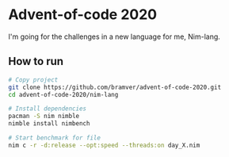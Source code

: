 # Advent-of-code 2020
I'm going for the challenges in a new language for me, Nim-lang.  

## How to run
```bash
# Copy project
git clone https://github.com/bramver/advent-of-code-2020.git
cd advent-of-code-2020/nim-lang

# Install dependencies
pacman -S nim nimble
nimble install nimbench

# Start benchmark for file
nim c -r -d:release --opt:speed --threads:on day_X.nim
```
